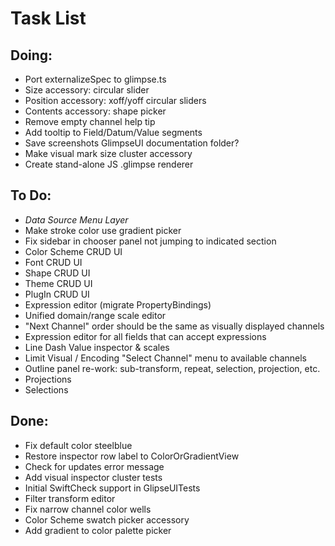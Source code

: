 # Task List

## Doing:

 - Port externalizeSpec to glimpse.ts
 - Size accessory: circular slider
 - Position accessory: xoff/yoff circular sliders
 - Contents accessory: shape picker
 - Remove empty channel help tip 
 - Add tooltip to Field/Datum/Value segments
 - Save screenshots GlimpseUI documentation folder?
 - Make visual mark size cluster accessory
 - Create stand-alone JS .glimpse renderer

## To Do:

 - *Data Source Menu Layer*
 - Make stroke color use gradient picker
 - Fix sidebar in chooser panel not jumping to indicated section
 - Color Scheme CRUD UI
 - Font CRUD UI
 - Shape CRUD UI
 - Theme CRUD UI
 - PlugIn CRUD UI
 - Expression editor (migrate PropertyBindings)
 - Unified domain/range scale editor
 - "Next Channel" order should be the same as visually displayed channels
 - Expression editor for all fields that can accept expressions
 - Line Dash Value inspector & scales
 - Limit Visual / Encoding "Select Channel" menu to available channels
 - Outline panel re-work: sub-transform, repeat, selection, projection, etc.
 - Projections
 - Selections

## Done:

 - Fix default color steelblue
 - Restore inspector row label to ColorOrGradientView
 - Check for updates error message
 - Add visual inspector cluster tests
 - Initial SwiftCheck support in GlipseUITests
 - Filter transform editor
 - Fix narrow channel color wells
 - Color Scheme swatch picker accessory
 - Add gradient to color palette picker


